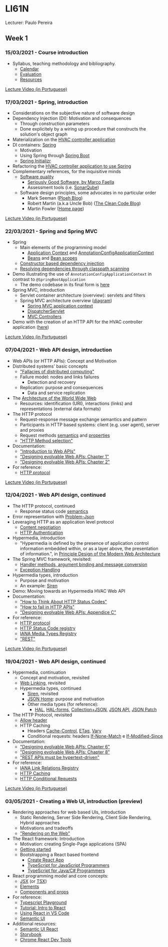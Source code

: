 # LI61N

Lecturer: Paulo Pereira

## Week 1
### 15/03/2021 - Course introduction
* Syllabus, teaching methodology and bibliography.
  * [Calendar](../docs/calendar.md)
  * [Evaluation](../docs/evaluation.md)
  * [Resources](../docs/resources.md)

[Lecture Video (in Portuguese)](https://www.youtube.com/watch?v=67QZBwLS5tE&list=PL8XxoCaL3dBiBwOrdGKPJ7SqZwl29xO6K&index=1)

### 17/03/2021 - Spring, introduction
* Considerations on the subjective nature of software design
* Dependency Injection (DI): Motivation and consequences
  * Through construction parameters
  * Done explicitely by a wiring up procedure that constructs the solution's object graph 
* Materialization on the [HVAC controller application](demos/hvac)
* DI containers: [Spring](https://docs.spring.io/spring/docs/current/spring-framework-reference/core.html#spring-core)
  * Motivation
  * Using Spring through [Spring Boot](https://docs.spring.io/spring-boot/docs/current/reference/htmlsingle/)
  * [Spring Initializr](https://start.spring.io/)
* Refactoring the [HVAC controller application to use Spring](demos/hvac-spring)
* Complementary references, for the inquisitive minds
  * [Software quality](https://en.wikipedia.org/wiki/Software_quality)
    * [Seriously Good Software, by Marco Faella](https://www.manning.com/books/seriously-good-software)
    * Assessment tools (i.e. [SonarQube](https://www.sonarqube.org/))
  * Software design principles, some advocates in no particular order
    * Mark Seeman ([Ploeh Blog](https://blog.ploeh.dk/))
    * Robert Martin (a.k.a Uncle Bob) ([The Clean Code Blog](https://blog.cleancoder.com/))
    * Martin Fowler ([Home page](https://martinfowler.com/))

[Lecture Video (in Portuguese)](https://www.youtube.com/watch?v=fgEyCBWTM9k&list=PL8XxoCaL3dBiBwOrdGKPJ7SqZwl29xO6K&index=2)

### 22/03/2021 - Spring and Spring MVC
* Spring
  * Main elements of the programming model 
    * [Application Context](https://docs.spring.io/spring-framework/docs/current/reference/html/core.html#beans-basics) and [AnnotationConfigApplicationContext](https://docs.spring.io/spring-framework/docs/5.3.5/javadoc-api/org/springframework/web/context/support/AnnotationConfigWebApplicationContext.html)
    * [Beans](https://docs.spring.io/spring-framework/docs/current/reference/html/core.html#beans-definition) and [Bean scopes](https://docs.spring.io/spring-framework/docs/current/reference/html/core.html#beans-factory-scopes)
  * [Constructor based dependency injection](https://docs.spring.io/spring-framework/docs/current/reference/html/core.html#beans-constructor-injection)
  * [Resolving dependencies through classpath scanning](https://docs.spring.io/spring-framework/docs/current/reference/html/core.html#beans-classpath-scanning)
* Demo illustrating the use of `AnnotationConfigApplicationContext` in contrast to `@SpringBootApplication`
  * The demo codebase in its final form is [here](https://github.com/isel-leic-daw/2021v-public/tree/main/LI61N/demos/hvac-spring)
* Spring MVC, introduction
  * Servlet container architecture (overview): servlets and filters
  * Spring MVC architecture overview ([diagram](https://docs.spring.io/spring-framework/docs/3.2.x/spring-framework-reference/html/mvc.html#mvc-servlet))
    * [Spring MVC application context](https://docs.spring.io/spring-framework/docs/current/reference/html/web.html#mvc-servlet-context-hierarchy)
    * [DispatcherServlet](https://docs.spring.io/spring-framework/docs/current/reference/html/web.html#mvc-servlet)
    * [MVC Controllers](https://docs.spring.io/spring-framework/docs/current/reference/html/web.html#mvc-controller)
* Demo with the creation of an HTTP API for the HVAC controller application ([here](https://github.com/isel-leic-daw/2021v-public/tree/7901b94efec84bd66587bf6ab40fa538e1b4be81/LI61N/demos/hvac-spring-mvc))

[Lecture Video (in Portuguese)](https://www.youtube.com/watch?v=zknHDRuc91s&list=PL8XxoCaL3dBiBwOrdGKPJ7SqZwl29xO6K&index=3)

### 07/04/2021 - Web API design, introduction
* Web APIs (or HTTP APIs): Concept and Motivation
* Distributed systems' basic concepts
  * ["Fallacies of distributed computing"](https://www.researchgate.net/publication/322500050_Fallacies_of_Distributed_Computing_Explained)
  * Failure model: nodes and links failures
    * Detection and recovery
  * Replication: purpose and consequences
    * Data and service replication
* The [Architecture of the World Wide Web](https://www.w3.org/TR/webarch/)
  * Resources: identification (URI), interactions (links) and representations (external data formats)
* The HTTP protocol
  * Request-response message exchange semantics and pattern
  * Participants in HTTP based systems: client (e.g. user agent), server and proxies
  * Request methods [semantics](https://tools.ietf.org/html/rfc7231#section-4.3) and [properties](https://tools.ietf.org/html/rfc7231#section-4.2)
  * ["HTTP Method selection"](https://github.com/isel-leic-daw/1819v-public/wiki/HTTP-method-selection)
* Documentation:
  * ["Introduction to Web APIs"](https://github.com/isel-leic-daw/1819v-public/wiki/Web-APIs)
  * ["Designing evolvable Web APIs: Chapter 1"](https://www.oreilly.com/library/view/designing-evolvable-web/9781449337919/ch01.html)
  * ["Designing evolvable Web APIs: Chapter 2"](https://www.oreilly.com/library/view/designing-evolvable-web/9781449337919/ch02.html)
* For reference:
  * [HTTP protocol](https://tools.ietf.org/html/rfc7230)

[Lecture Video (in Portuguese)](https://www.youtube.com/watch?v=zknHDRuc91s&list=PL8XxoCaL3dBiBwOrdGKPJ7SqZwl29xO6K&index=4)

### 12/04/2021 - Web API design, continued
* The HTTP protocol, continued
  * Response status code [semantics](https://tools.ietf.org/html/rfc7231#section-6)
* Error representation with [Problem-Json](https://tools.ietf.org/html/rfc7807)
* Leveraging HTTP as an application level protocol
  * [Content negotiation](https://tools.ietf.org/html/rfc7231#section-5.3)
  * [HTTP Authentication](https://tools.ietf.org/html/rfc7235)
* Hypermedia, introduction
  * "Hypermedia is defined by the presence of application control information embedded within, or as a layer above, the presentation of information.", in [Principle Design of the Modern Web Architecture](https://www.ics.uci.edu/~taylor/documents/2002-REST-TOIT.pdf) 
* The Spring MVC framework, revisited:
  * [Handler methods, argument binding and message conversion](https://docs.spring.io/spring-framework/docs/current/reference/html/web.html#mvc-ann-methods)
  * [Exception Handling](https://docs.spring.io/spring/docs/current/spring-framework-reference/web.html#mvc-ann-exceptionhandler)
* Hypermedia types, introduction
  * Purpose and motivation
  * An example: [Siren](https://github.com/kevinswiber/siren)
* Demo: Moving towards an Hypermedia HVAC Web API
* Documentation:
  * ["How to Think About HTTP Status Codes"](https://www.mnot.net/blog/2017/05/11/status_codes)
  * ["How to fail in HTTP APIs"](https://github.com/isel-leic-daw/1819v-public/wiki/How-to-fail-in-HTTP-APIs)
  * ["Designing evolvable Web APIs: Appendice C"](https://www.oreilly.com/library/view/designing-evolvable-web/9781449337919/apc.html)
* For reference:
  * [HTTP protocol](https://tools.ietf.org/html/rfc7230)
  * [HTTP Status Code registry](http://www.iana.org/assignments/http-status-codes/http-status-codes.xhtml)
  * [IANA Media Types Registry](https://www.iana.org/assignments/media-types/media-types.xhtml)
  * ["REST"](https://www.ics.uci.edu/~fielding/pubs/dissertation/rest_arch_style.htm)

[Lecture Video (in Portuguese)](https://www.youtube.com/watch?v=zknHDRuc91s&list=PL8XxoCaL3dBiBwOrdGKPJ7SqZwl29xO6K&index=5)

### 19/04/2021 - Web API design, continued
* Hypermedia, continuation
  * Concept and motivation, revisited
  * [Web Linking](https://tools.ietf.org/html/rfc8288), revisited
  * Hypermedia types, continued
    * [Siren](https://github.com/kevinswiber/siren), revisited
    * [JSON Home](https://mnot.github.io/I-D/json-home/): purpose and motivation
    * Other media types (for reference):
      * [HAL](https://stateless.group/hal_specification.html), [HAL-forms](https://rwcbook.github.io/hal-forms/), [Collection+JSON](http://amundsen.com/media-types/collection/), [JSON API](https://jsonapi.org/), [JSON Patch](http://jsonpatch.com/)
* The HTTP Protocol, revisited
  * [Allow header](https://tools.ietf.org/html/rfc7231#section-7.4.1)
  * HTTP Caching
    * Headers [Cache-Control](https://tools.ietf.org/html/rfc7234#section-5.2), [ETag](https://tools.ietf.org/html/rfc7232#section-2.3), [Vary](https://tools.ietf.org/html/rfc7231#section-7.1.4)
    * Conditional requests: headers [If-None-Match](https://tools.ietf.org/html/rfc7232#section-3.2) e [If-Modified-Since](https://tools.ietf.org/html/rfc7232#section-3.3)
* Documentation:
  * ["Designing evolvable Web APIs: Chapter 6"](https://www.oreilly.com/library/view/designing-evolvable-web/9781449337919/ch06.html)
  * ["Designing evolvable Web APIs: Chapter 8"](https://www.oreilly.com/library/view/designing-evolvable-web/9781449337919/ch08.html)
  * ["REST APIs must be hypertext-driven"](https://roy.gbiv.com/untangled/2008/rest-apis-must-be-hypertext-driven)
* For reference:
  * [IANA Link Relations Registry](https://www.iana.org/assignments/link-relations/link-relations.xhtml)
  * [HTTP Caching](https://tools.ietf.org/html/rfc7234)
  * [HTTP Conditional Requests](https://tools.ietf.org/html/rfc7232)

[Lecture Video (in Portuguese)](https://www.youtube.com/watch?v=zknHDRuc91s&list=PL8XxoCaL3dBiBwOrdGKPJ7SqZwl29xO6K&index=6)

### 03/05/2021 - Creating a Web UI, introduction (preview)
* Rendering approaches for web based UIs, introduction
  * Static Rendering, Server Side Rendering, Client Side Rendering, Hybrid approaches
  * Motivations and tradeoffs
  * ["Rendering on the Web"](https://developers.google.com/web/updates/2019/02/rendering-on-the-web)
* The React framework: Introduction
  * Motivation: creating Single-Page applications (SPA)
  * [Getting started](https://reactjs.org/docs/create-a-new-react-app.html)
  * Bootstrapping a React based frontend
    * [Create React App](https://create-react-app.dev/docs/getting-started/)
    * [TypeScript for JavaScript Programmers](https://www.typescriptlang.org/docs/handbook/typescript-in-5-minutes.html)
    * [TypeScript fpr Java/C# Programmers](https://www.typescriptlang.org/docs/handbook/typescript-in-5-minutes-oop.html)
* React programming model and core concepts:
  * [JSX](https://reactjs.org/docs/introducing-jsx.html) (or [TSX](https://www.typescriptlang.org/docs/handbook/jsx.html))
  * [Elements](https://reactjs.org/docs/rendering-elements.html)
  * [Components and props](https://reactjs.org/docs/components-and-props.html)
* For reference:
  * [Typescript Playground](https://www.typescriptlang.org/play)
  * [Tutorial: Intro to React](https://reactjs.org/tutorial/tutorial.html)
  * [Using React in VS Code](https://code.visualstudio.com/docs/nodejs/reactjs-tutorial)
  * [Semantic UI](https://semantic-ui.com/)
* Additional resources:
  * [Semantic UI React](https://react.semantic-ui.com/usage)
  * [Storybook](https://storybook.js.org/docs/react/get-started/introduction)
  * [Chrome React Dev Tools](https://chrome.google.com/webstore/detail/react-developer-tools/fmkadmapgofadopljbjfkapdkoienihi)
